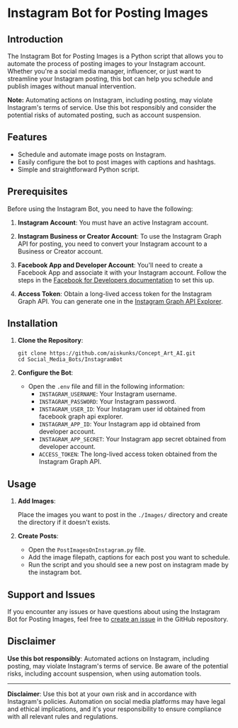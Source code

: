 # Instagram Bot for Posting Images

## Introduction

The Instagram Bot for Posting Images is a Python script that allows you to automate the process of posting images to your Instagram account. Whether you're a social media manager, influencer, or just want to streamline your Instagram posting, this bot can help you schedule and publish images without manual intervention.

**Note:** Automating actions on Instagram, including posting, may violate Instagram's terms of service. Use this bot responsibly and consider the potential risks of automated posting, such as account suspension.

## Features

- Schedule and automate image posts on Instagram.
- Easily configure the bot to post images with captions and hashtags.
- Simple and straightforward Python script.

## Prerequisites

Before using the Instagram Bot, you need to have the following:

1. **Instagram Account**: You must have an active Instagram account.
   
2. **Instagram Business or Creator Account**: To use the Instagram Graph API for posting, you need to convert your Instagram account to a Business or Creator account.

3. **Facebook App and Developer Account**: You'll need to create a Facebook App and associate it with your Instagram account. Follow the steps in the [Facebook for Developers documentation](https://developers.facebook.com/docs/instagram-api/getting-started) to set this up.

4. **Access Token**: Obtain a long-lived access token for the Instagram Graph API. You can generate one in the [Instagram Graph API Explorer](https://developers.facebook.com/tools/explorer/).

## Installation

1. **Clone the Repository**:

   ```shell
   git clone https://github.com/aiskunks/Concept_Art_AI.git
   cd Social_Media_Bots/InstagramBot
   ```

2. **Configure the Bot**:

   - Open the `.env` file and fill in the following information:
     - `INSTAGRAM_USERNAME`: Your Instagram username.
     - `INSTAGRAM_PASSWORD`: Your Instagram password.
     - `INSTAGRAM_USER_ID`: Your Instagram user id obtained from facebook graph api explorer.
     - `INSTAGRAM_APP_ID`: Your Instagram app id obtained from developer account.
     - `INSTAGRAM_APP_SECRET`: Your Instagram app secret obtained from developer account.
     - `ACCESS_TOKEN`: The long-lived access token obtained from the Instagram Graph API.

## Usage

1. **Add Images**:

   Place the images you want to post in the `./Images/` directory and create the directory if it doesn't exists.

2. **Create Posts**:

   - Open the `PostImagesOnInstagram.py` file.
   - Add the image filepath, captions for each post you want to schedule.
   - Run the script and you should see a new post on instagram made by the instagram bot.


## Support and Issues

If you encounter any issues or have questions about using the Instagram Bot for Posting Images, feel free to [create an issue](https://github.com/Concept_Art_AI/issues) in the GitHub repository.

## Disclaimer

**Use this bot responsibly**: Automated actions on Instagram, including posting, may violate Instagram's terms of service. Be aware of the potential risks, including account suspension, when using automation tools.

---

**Disclaimer**: Use this bot at your own risk and in accordance with Instagram's policies. Automation on social media platforms may have legal and ethical implications, and it's your responsibility to ensure compliance with all relevant rules and regulations.